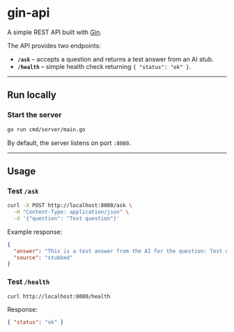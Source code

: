 # gin-api

A simple REST API built with [Gin](https://github.com/gin-gonic/gin).

The API provides two endpoints:

- **`/ask`** – accepts a question and returns a test answer from an AI stub.  
- **`/health`** – simple health check returning `{ "status": "ok" }`.  

---

## Run locally

### Start the server
```bash
go run cmd/server/main.go
```

By default, the server listens on port `:8080`.

---

## Usage

### Test `/ask`
```bash
curl -X POST http://localhost:8080/ask \
  -H "Content-Type: application/json" \
  -d '{"question": "Test question"}'
```

Example response:
```json
{
  "answer": "This is a test answer from the AI for the question: Test question",
  "source": "stubbed"
}
```

### Test `/health`
```bash
curl http://localhost:8080/health
```

Response:
```json
{ "status": "ok" }
```
